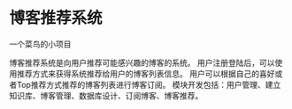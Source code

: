 # 博客推荐系统
一个菜鸟的小项目

博客推荐系统是向用户推荐可能感兴趣的博客的系统。
用户注册登陆后，可以使用推荐方式来获得系统推荐给用户的博客列表信息。
用户可以根据自己的喜好或者Top推荐方式推荐的博客列表进行博客订阅。
模块开发包括：用户管理、建立知识库、博客管理、数据库设计、订阅博客、博客推荐。
